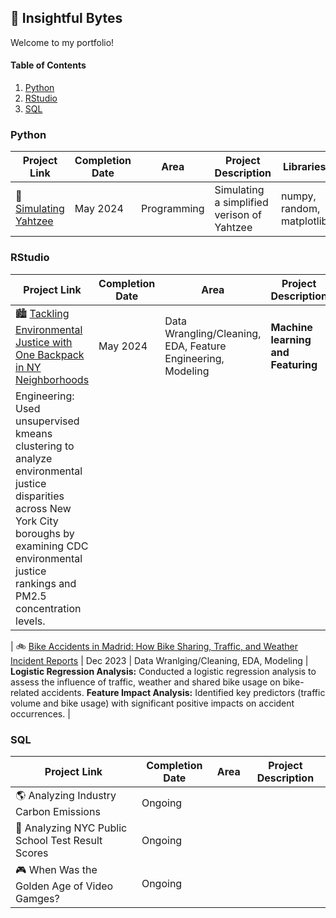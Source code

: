 ## :round_pushpin: Insightful Bytes
Welcome to my portfolio! 

#### Table of Contents
1. [Python](https://github.com/katiecolasonox/Portfolio?tab=readme-ov-file#python)
2. [RStudio](https://github.com/katiecolasonox/Portfolio?tab=readme-ov-file#rstudio)
3. [SQL](https://github.com/katiecolasonox/Portfolio?tab=readme-ov-file#sql)

### Python
| Project Link | Completion Date | Area | Project Description | Libraries | 
| --- | --- | --- | --- | --- |
| :game_die: [Simulating Yahtzee](https://github.com/katiecolasonox/python-projects/blob/main/Simulating%20a%20Yahtzee%20Game/Yahtzee_Simulation.ipynb) | May 2024 | Programming | Simulating a simplified verison of Yahtzee | numpy, random, matplotlib |  


### RStudio
| Project Link | Completion Date | Area | Project Description |
| --- | --- | --- | --- |
| :cityscape: [Tackling Environmental Justice with One Backpack in NY Neighborhoods](https://github.com/katiecolasonox/rstudio-projects/tree/main/Tackling%20Environmental%20Justice) | May 2024 | Data Wrangling/Cleaning, EDA, Feature Engineering, Modeling | **Machine learning and Featuring**
Engineering: Used unsupervised kmeans clustering to analyze environmental justice disparities across New York City boroughs by examining CDC environmental justice rankings and PM2.5 concentration levels.|

| :bike: [Bike Accidents in Madrid: How Bike Sharing, Traffic, and Weather Incident Reports](https://github.com/katiecolasonox/rstudio-projects/tree/main/Bike%20Accidents%20in%20Madrid) | Dec 2023 | Data Wranlging/Cleaning, EDA, Modeling | **Logistic Regression Analysis:** Conducted a logistic regression analysis to assess the influence of traffic, weather and shared bike usage on bike-related accidents. **Feature Impact Analysis:** Identified key predictors (traffic volume and bike usage) with significant positive impacts on accident occurrences. |


### SQL
| Project Link | Completion Date | Area | Project Description |
| --- | --- | --- | --- |
| :earth_americas: Analyzing Industry Carbon Emissions | Ongoing | | |
| :school: Analyzing NYC Public School Test Result Scores | Ongoing | | | 
| :video_game: When Was the Golden Age of Video Gamges? | Ongoing | | | 




